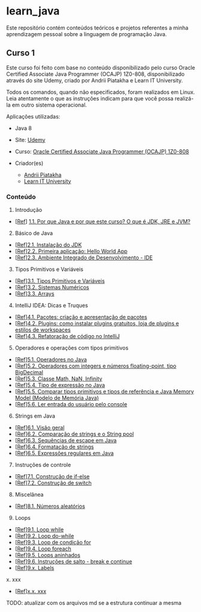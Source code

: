 # learn_java
Este repositório contém conteúdos teóricos e projetos referentes a minha aprendizagem pessoal sobre a linguagem de programação Java.

## Curso 1

Este curso foi feito com base no conteúdo disponibilizado pelo curso Oracle Certified Associate Java Programmer (OCAJP) 1Z0-808, disponibilizado através do site Udemy, criado por Andrii Piatakha e Learn IT University.

Todos os comandos, quando não especificados, foram realizados em Linux. Leia atentamente o que as instruções indicam para que você possa realizá-la em outro sistema operacional.

Aplicações utilizadas:
- Java 8

- Site: [Udemy](https://www.udemy.com/)
- Curso: [Oracle Certified Associate Java Programmer (OCAJP) 1Z0-808](https://www.udemy.com/course/oracle-certification-1z0-808-and-1z0-811-learnit/)
- Criador(es)
  - [Andrii Piatakha](https://www.udemy.com/user/andrii-piatakha/)
  - [Learn IT University](https://www.udemy.com/user/learn-it-university/)

### Conteúdo

1. Introdução
- [[Ref](https://www.udemy.com/course/oracle-certification-1z0-808-and-1z0-811-learnit/learn/lecture/27793500)]
    [1.1. Por que Java e por que este curso? O que é JDK, JRE e JVM?](xxx.md)

2. Básico de Java
- [[Ref](https://www.udemy.com/course/oracle-certification-1z0-808-and-1z0-811-learnit/learn/lecture/27793508)][2.1. Instalação do JDK](xxx.md)
- [[Ref](https://www.udemy.com/course/oracle-certification-1z0-808-and-1z0-811-learnit/learn/lecture/27793512)][2.2. Primeira aplicação: Hello World App](xxx.md)
- [[Ref](https://www.udemy.com/course/oracle-certification-1z0-808-and-1z0-811-learnit/learn/lecture/27793526)][2.3. Ambiente Integrado de Desenvolvimento - IDE](xxx.md)

3. Tipos Primitivos e Variáveis
- [[Ref](https://www.udemy.com/course/oracle-certification-1z0-808-and-1z0-811-learnit/learn/lecture/27793536)][3.1. Tipos Primitivos e Variáveis](xxx.md)
- [[Ref](https://www.udemy.com/course/oracle-certification-1z0-808-and-1z0-811-learnit/learn/lecture/27793538)][3.2. Sistemas Numéricos](xxx.md)
- [[Ref](https://www.udemy.com/course/oracle-certification-1z0-808-and-1z0-811-learnit/learn/lecture/27793544)][3.3. Arrays](xxx.md)

4. IntelliJ IDEA: Dicas e Truques
- [[Ref](https://www.udemy.com/course/oracle-certification-1z0-808-and-1z0-811-learnit/learn/lecture/30316678)][4.1. Pacotes: criação e apresentação de pacotes](xxx.md)
- [[Ref](https://www.udemy.com/course/oracle-certification-1z0-808-and-1z0-811-learnit/learn/lecture/30316700)][4.2. Plugins: como instalar plugins gratuitos, loja de plugins e estilos de workspaces](xxx.md)
- [[Ref](https://www.udemy.com/course/oracle-certification-1z0-808-and-1z0-811-learnit/learn/lecture/30316716)][4.3. Refatoração de código no IntelliJ](xxx.md)

5. Operadores e operações com tipos primitivos
- [[Ref](https://www.udemy.com/course/oracle-certification-1z0-808-and-1z0-811-learnit/learn/lecture/27793556)][5.1. Operadores no Java](xxx.md)
- [[Ref](https://www.udemy.com/course/oracle-certification-1z0-808-and-1z0-811-learnit/learn/lecture/27793566)][5.2. Operadores com integers e números floating-point, tipo BigDecimal](xxx.md)
- [[Ref](https://www.udemy.com/course/oracle-certification-1z0-808-and-1z0-811-learnit/learn/lecture/27793590)][5.3. Classe Math, NaN, Infinity](xxx.md)
- [[Ref](https://www.udemy.com/course/oracle-certification-1z0-808-and-1z0-811-learnit/learn/lecture/27793594)][5.4. Tipo de expressão no Java](xxx.md)
- [[Ref](https://www.udemy.com/course/oracle-certification-1z0-808-and-1z0-811-learnit/learn/lecture/27793598)][5.5. Comparar tipos primitivos e tipos de referência e Java Memory Model (Modelo de Memória Java)](xxx.md)
- [[Ref](https://www.udemy.com/course/oracle-certification-1z0-808-and-1z0-811-learnit/learn/lecture/27793606)][5.6. Ler entrada do usuário pelo console](xxx.md)

6. Strings em Java
- [[Ref](https://www.udemy.com/course/oracle-certification-1z0-808-and-1z0-811-learnit/learn/lecture/27793892)][6.1. Visão geral](xxx.md)
- [[Ref](https://www.udemy.com/course/oracle-certification-1z0-808-and-1z0-811-learnit/learn/lecture/27793896)][6.2. Comparação de strings e o String pool](xxx.md)
- [[Ref](https://www.udemy.com/course/oracle-certification-1z0-808-and-1z0-811-learnit/learn/lecture/27793900)][6.3. Sequências de escape em Java](xxx.md)
- [[Ref](https://www.udemy.com/course/oracle-certification-1z0-808-and-1z0-811-learnit/learn/lecture/27793904)][6.4. Formatação de strings](xxx.md)
- [[Ref](https://www.udemy.com/course/oracle-certification-1z0-808-and-1z0-811-learnit/learn/lecture/27793914)][6.5. Expressões regulares em Java](xxx.md)

7. Instruções de controle
  - [[Ref](https://www.udemy.com/course/oracle-certification-1z0-808-and-1z0-811-learnit/learn/lecture/27793946)][7.1. Construção de if-else](xxx.md)
  - [[Ref](https://www.udemy.com/course/oracle-certification-1z0-808-and-1z0-811-learnit/learn/lecture/27793996)][7.2. Construção de switch](xxx.md)

8. Miscelânea
  - [[Ref](https://www.udemy.com/course/oracle-certification-1z0-808-and-1z0-811-learnit/learn/lecture/27794012)][8.1. Números aleatórios](xxx.md)

9. Loops
  - [[Ref](https://www.udemy.com/course/oracle-certification-1z0-808-and-1z0-811-learnit/learn/lecture/27794014)][9.1. Loop while](xxx.md)
  - [[Ref](https://www.udemy.com/course/oracle-certification-1z0-808-and-1z0-811-learnit/learn/lecture/27794016)][9.2. Loop do-while](xxx.md)
  - [[Ref](https://www.udemy.com/course/oracle-certification-1z0-808-and-1z0-811-learnit/learn/lecture/27794020)][9.3. Loop de condição for](xxx.md)
  - [[Ref](https://www.udemy.com/course/oracle-certification-1z0-808-and-1z0-811-learnit/learn/lecture/27794024)][9.4. Loop foreach](xxx.md)
  - [[Ref](https://www.udemy.com/course/oracle-certification-1z0-808-and-1z0-811-learnit/learn/lecture/27794026)][9.5. Loops aninhados](xxx.md)
  - [[Ref](https://www.udemy.com/course/oracle-certification-1z0-808-and-1z0-811-learnit/learn/lecture/27794036)][9.6. Instruções de salto - break e continue](xxx.md)
  - [[Ref](https://www.udemy.com/course/oracle-certification-1z0-808-and-1z0-811-learnit/learn/lecture/27794260)][9.x. Labels](xxx.md)

x. xxx
  - [[Ref](xxx)][x.x. xxx](xxx.md)

TODO: atualizar com os arquivos md se a estrutura continuar a mesma